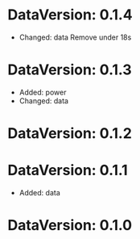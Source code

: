 DataVersion: 0.1.4
=======================
* Changed: data
Remove under 18s

DataVersion: 0.1.3
=======================
* Added: power
* Changed: data


DataVersion: 0.1.2
=======================


DataVersion: 0.1.1
=======================
* Added: data

DataVersion: 0.1.0
=======================



